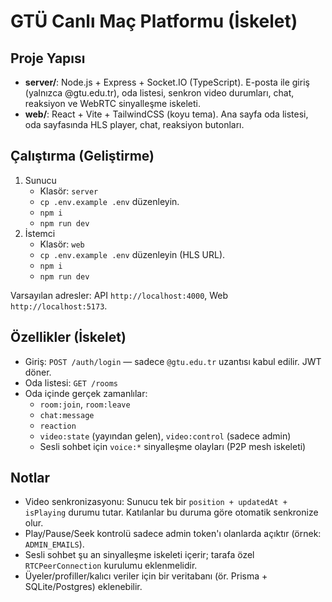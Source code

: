# GTÜ Canlı Maç Platformu (İskelet)

## Proje Yapısı
- **server/**: Node.js + Express + Socket.IO (TypeScript). E-posta ile giriş (yalnızca @gtu.edu.tr), oda listesi, senkron video durumları, chat, reaksiyon ve WebRTC sinyalleşme iskeleti.
- **web/**: React + Vite + TailwindCSS (koyu tema). Ana sayfa oda listesi, oda sayfasında HLS player, chat, reaksiyon butonları.

## Çalıştırma (Geliştirme)
1. Sunucu
   - Klasör: `server`
   - `cp .env.example .env` düzenleyin.
   - `npm i`
   - `npm run dev`
2. İstemci
   - Klasör: `web`
   - `cp .env.example .env` düzenleyin (HLS URL). 
   - `npm i`
   - `npm run dev`

Varsayılan adresler: API `http://localhost:4000`, Web `http://localhost:5173`.

## Özellikler (İskelet)
- Giriş: `POST /auth/login` — sadece `@gtu.edu.tr` uzantısı kabul edilir. JWT döner.
- Oda listesi: `GET /rooms`
- Oda içinde gerçek zamanlılar:
  - `room:join`, `room:leave`
  - `chat:message`
  - `reaction`
  - `video:state` (yayından gelen), `video:control` (sadece admin)
  - Sesli sohbet için `voice:*` sinyalleşme olayları (P2P mesh iskeleti)

## Notlar
- Video senkronizasyonu: Sunucu tek bir `position + updatedAt + isPlaying` durumu tutar. Katılanlar bu duruma göre otomatik senkronize olur.
- Play/Pause/Seek kontrolü sadece admin token'ı olanlarda açıktır (örnek: `ADMIN_EMAILS`).
- Sesli sohbet şu an sinyalleşme iskeleti içerir; tarafa özel `RTCPeerConnection` kurulumu eklenmelidir.
- Üyeler/profiller/kalıcı veriler için bir veritabanı (ör. Prisma + SQLite/Postgres) eklenebilir.